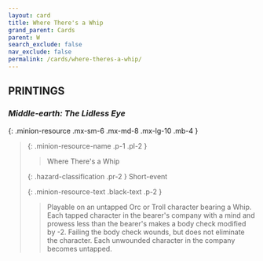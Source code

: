 ```yaml
---
layout: card
title: Where There's a Whip
grand_parent: Cards
parent: W
search_exclude: false
nav_exclude: false
permalink: /cards/where-theres-a-whip/
---
```


## PRINTINGS


### _Middle-earth: The Lidless Eye_

{: .minion-resource .mx-sm-6 .mx-md-8 .mx-lg-10 .mb-4 }
> {: .minion-resource-name .p-1 .pl-2 }
> > <div class="hazard-mp"></div>
> > <div class="card-name">Where There's a Whip</div>
>
> {: .hazard-classification .pr-2 }
> Short-event
>
> {: .minion-resource-text .black-text .p-2 }
> > Playable on an untapped Orc or Troll character bearing a Whip. Each tapped character in the bearer's company with a mind and prowess less than the bearer's makes a body check modified by -2. Failing the body check wounds, but does not eliminate the character. Each unwounded character in the company becomes untapped. 
> 
